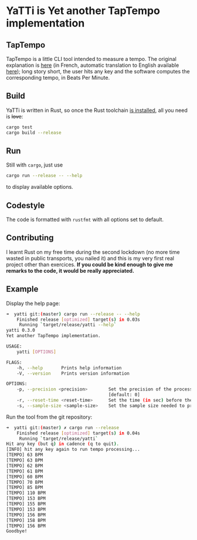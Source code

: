 # YaTTi is Yet another TapTempo implementation

## TapTempo

TapTempo is a little CLI tool intended to measure a tempo. The original
explanation is 
[here](https://linuxfr.org/users/mzf/journaux/un-tap-tempo-en-ligne-de-commande)
(in French, automatic translation to English
available 
[here](https://translate.google.com/translate?sl=fr&tl=en&u=https://linuxfr.org/users/mzf/journaux/un-tap-tempo-en-ligne-de-commande)); 
long story short, the user hits any key and the software computes 
the corresponding tempo, in Beats Per Minute.

## Build

YaTTi is written in Rust, so once the Rust toolchain 
[is installed](https://www.rust-lang.org/tools/install), all you
need is ~~love~~:

```sh
cargo test
cargo build --release
```

## Run

Still with ```cargo```, just use

```sh
cargo run --release -- --help
```

to display available options.

## Codestyle

The code is formatted with ```rustfmt``` with all options set to default.

## Contributing

I learnt Rust on my free time during the second lockdown (no more time
wasted in public transports, you nailed it) and this is my very first real
project other than exercices. **If you could be kind enough to give me remarks to the code, it would be really appreciated.**

## Example

Display the help page:

```sh
➜  yatti git:(master) cargo run --release -- --help
    Finished release [optimized] target(s) in 0.03s
     Running `target/release/yatti --help`
yatti 0.3.0
Yet another TapTempo implementation.

USAGE:
    yatti [OPTIONS]

FLAGS:
    -h, --help       Prints help information
    -V, --version    Prints version information

OPTIONS:
    -p, --precision <precision>        Set the precision of the processed tempo (max: 5 digits after the decimal point)
                                       [default: 0]
    -r, --reset-time <reset-time>      Set the time (in sec) before the calculation resets to 0 [default: 5]
    -s, --sample-size <sample-size>    Set the sample size needed to process the tempo [default: 5]
```

Run the tool from the git repository:

```sh
➜  yatti git:(master) ✗ cargo run --release          
    Finished release [optimized] target(s) in 0.04s
     Running `target/release/yatti`
Hit any key (but q) in cadence (q to quit).
[INFO] hit any key again to run tempo processing...
[TEMPO] 63 BPM
[TEMPO] 63 BPM
[TEMPO] 62 BPM
[TEMPO] 61 BPM
[TEMPO] 60 BPM
[TEMPO] 70 BPM
[TEMPO] 85 BPM
[TEMPO] 110 BPM
[TEMPO] 153 BPM
[TEMPO] 155 BPM
[TEMPO] 153 BPM
[TEMPO] 156 BPM
[TEMPO] 158 BPM
[TEMPO] 156 BPM
Goodbye!
```

